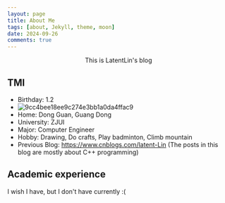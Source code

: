 ```yaml
---
layout: page
title: About Me
tags: [about, Jekyll, theme, moon]
date: 2024-09-26
comments: true
---
```



<center> This is LatentLin's blog</center>

## TMI

-   Birthday: 1.2
-   ![9cc4bee18ee9c274e3bb1a0da4ffac9](https://github.com/user-attachments/assets/a37028bf-9d7f-4822-ba20-1b7cd27e478c)
-   Home: Dong Guan, Guang Dong
-   University: ZJUI
-   Major: Computer Engineer
-   Hobby: Drawing, Do crafts, Play badminton, Climb mountain
-   Previous Blog: https://www.cnblogs.com/latent-Lin (The posts in this blog are mostly about C++ programming)


## Academic experience

I wish I have, but I don't have currently :(
